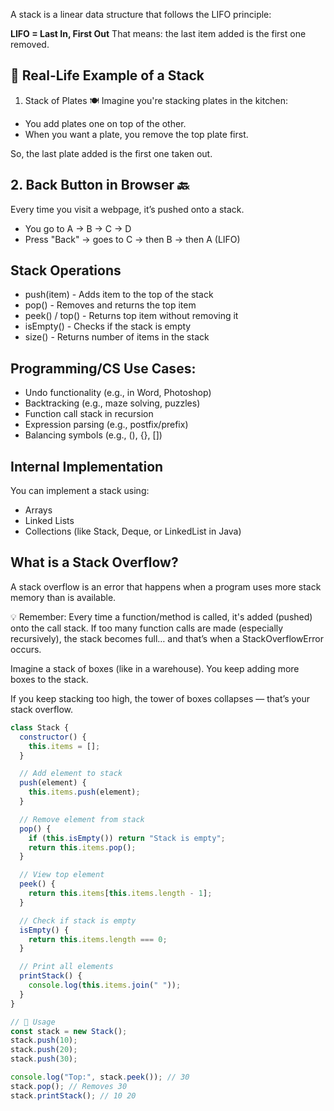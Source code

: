 A stack is a linear data structure that follows the LIFO principle:

**LIFO = Last In, First Out**
That means: the last item added is the first one removed.

## 🎯 Real-Life Example of a Stack

1. Stack of Plates 🍽️
   Imagine you're stacking plates in the kitchen:

- You add plates one on top of the other.
- When you want a plate, you remove the top plate first.

So, the last plate added is the first one taken out.

## 2. Back Button in Browser 🔙

Every time you visit a webpage, it’s pushed onto a stack.

- You go to A → B → C → D
- Press "Back" → goes to C → then B → then A (LIFO)

## Stack Operations

- push(item) - Adds item to the top of the stack
- pop() - Removes and returns the top item
- peek() / top() - Returns top item without removing it
- isEmpty() - Checks if the stack is empty
- size() - Returns number of items in the stack

## Programming/CS Use Cases:

- Undo functionality (e.g., in Word, Photoshop)
- Backtracking (e.g., maze solving, puzzles)
- Function call stack in recursion
- Expression parsing (e.g., postfix/prefix)
- Balancing symbols (e.g., (), {}, [])

## Internal Implementation

You can implement a stack using:

- Arrays
- Linked Lists
- Collections (like Stack, Deque, or LinkedList in Java)

## What is a Stack Overflow?

A stack overflow is an error that happens when a program uses more stack memory than is available.

💡 Remember:
Every time a function/method is called, it's added (pushed) onto the call stack. If too many function calls are made (especially recursively), the stack becomes full… and that’s when a StackOverflowError occurs.

Imagine a stack of boxes (like in a warehouse). You keep adding more boxes to the stack.

If you keep stacking too high, the tower of boxes collapses — that’s your stack overflow.

```js
class Stack {
  constructor() {
    this.items = [];
  }

  // Add element to stack
  push(element) {
    this.items.push(element);
  }

  // Remove element from stack
  pop() {
    if (this.isEmpty()) return "Stack is empty";
    return this.items.pop();
  }

  // View top element
  peek() {
    return this.items[this.items.length - 1];
  }

  // Check if stack is empty
  isEmpty() {
    return this.items.length === 0;
  }

  // Print all elements
  printStack() {
    console.log(this.items.join(" "));
  }
}

// 🔧 Usage
const stack = new Stack();
stack.push(10);
stack.push(20);
stack.push(30);

console.log("Top:", stack.peek()); // 30
stack.pop(); // Removes 30
stack.printStack(); // 10 20
```
